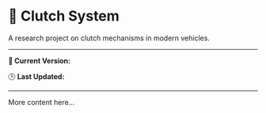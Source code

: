 # 🧩 Clutch System

A research project on clutch mechanisms in modern vehicles.

---

**🚀 Current Version:** <!--VERSION-->

🕒 **Last Updated:** <!--LAST_UPDATED-->

---

More content here...
